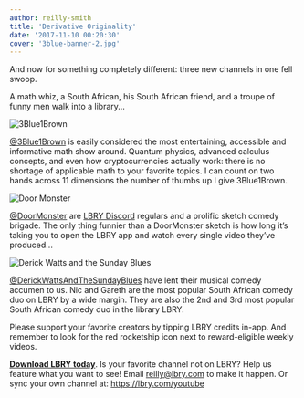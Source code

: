```yaml
---
author: reilly-smith
title: 'Derivative Originality'
date: '2017-11-10 00:20:30'
cover: '3blue-banner-2.jpg'
---
```

And now for something completely different: three new channels in one fell swoop.

A math whiz, a South African, his South African friend, and a troupe of funny men walk into a library...

![3Blue1Brown](/img/news/3blue-inline.png)

[@3Blue1Brown](https://open.lbry.com/%403Blue1Brown) is easily considered the most entertaining, accessible and informative math show around. Quantum physics, advanced calculus concepts, and even how cryptocurrencies actually work: there is no shortage of applicable math to your favorite topics. I can count on two hands across 11 dimensions the number of thumbs up I give 3Blue1Brown.

![Door Monster](/img/news/doormonster-inline.jpg)

[@DoorMonster](https://open.lbry.com/%40DoorMonster) are [LBRY Discord](https://chat.lbry.com) regulars and a prolific sketch comedy brigade. The only thing funnier than a DoorMonster sketch is how long it’s taking you to open the LBRY app and watch every single video they’ve produced...

![Derick Watts and the Sunday Blues](/img/news/derick-inline.jpg)

[@DerickWattsAndTheSundayBlues](https://open.lbry.com/%40DerickWattsAndTheSundayBlues) have lent their musical comedy accumen to us. Nic and Gareth are the most popular South African comedy duo on LBRY by a wide margin. They are also the 2nd and 3rd most popular South African comedy duo in the library LBRY.

Please support your favorite creators by tipping LBRY credits in-app. And remember to look for the red rocketship icon next to reward-eligible weekly videos.

**[Download LBRY today](https://lbry.com/get)**. Is your favorite channel not on LBRY? Help us feature what you want to see! Email reilly@lbry.com to make it happen. Or sync your own channel at: https://lbry.com/youtube
